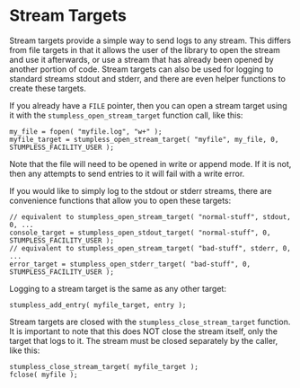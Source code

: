 # Stream Targets

Stream targets provide a simple way to send logs to any stream. This differs
from file targets in that it allows the user of the library to open the stream
and use it afterwards, or use a stream that has already been opened by another
portion of code. Stream targets can also be used for logging to standard streams
stdout and stderr, and there are even helper functions to create these targets.

If you already have a `FILE` pointer, then you can open a stream target using it
with the `stumpless_open_stream_target` function call, like this:

    my_file = fopen( "myfile.log", "w+" );
    myfile_target = stumpless_open_stream_target( "myfile", my_file, 0, STUMPLESS_FACILITY_USER );

Note that the file will need to be opened in write or append mode. If it is not,
then any attempts to send entries to it will fail with a write error.

If you would like to simply log to the stdout or stderr streams, there are
convenience functions that allow you to open these targets:

    // equivalent to stumpless_open_stream_target( "normal-stuff", stdout, 0, ...
    console_target = stumpless_open_stdout_target( "normal-stuff", 0, STUMPLESS_FACILITY_USER );
    // equivalent to stumpless_open_stream_target( "bad-stuff", stderr, 0, ...
    error_target = stumpless_open_stderr_target( "bad-stuff", 0, STUMPLESS_FACILITY_USER );

Logging to a stream target is the same as any other target:

    stumpless_add_entry( myfile_target, entry );

Stream targets are closed with the `stumpless_close_stream_target` function. It
is important to note that this does NOT close the stream itself, only the target
that logs to it. The stream must be closed separately by the caller, like this:

    stumpless_close_stream_target( myfile_target );
    fclose( myfile );
